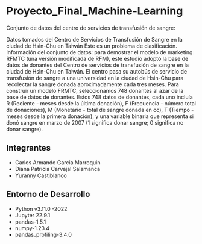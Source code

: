 # Proyecto_Final_Machine-Learning

Conjunto de datos del centro de servicios de transfusión de sangre:

Datos tomados del Centro de Servicios de Transfusión de Sangre en la ciudad de Hsin-Chu en Taiwán
Este es un problema de clasificación.
Información del conjunto de datos:
para demostrar el modelo de marketing RFMTC (una versión modificada de RFM), este estudio adoptó la base de datos de donantes del Centro de servicios de transfusión de sangre en la ciudad de Hsin-Chu en Taiwán. El centro pasa su autobús de servicio de transfusión de sangre a una universidad en la ciudad de Hsin-Chu para recolectar la sangre donada aproximadamente cada tres meses. Para construir un modelo FRMTC, seleccionamos 748 donantes al azar de la base de datos de donantes. Estos 748 datos de donantes, cada uno incluía R (Reciente - meses desde la última donación), F (Frecuencia - número total de donaciones), M (Monetario - total de sangre donada en cc), T (Tiempo - meses desde la primera donación), y una variable binaria que representa si donó sangre en marzo de 2007 (1 significa donar sangre; 0 significa no donar sangre).

## Integrantes
- Carlos Armando Garcia Marroquin
- Diana Patricia Carvajal Salamanca
- Yuranny Castiblanco

## Entorno de Desarrollo
- Python v3.11.0 -2022
- Jupyter 22.9.1
- pandas-1.5.1
- numpy-1.23.4
- pandas_profiling-3.4.0
